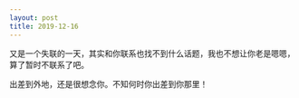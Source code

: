 ```yaml
---
layout: post
title: 2019-12-16
---
```


又是一个失联的一天，其实和你联系也找不到什么话题，我也不想让你老是嗯嗯，算了暂时不联系了吧。

出差到外地，还是很想念你。不知何时你出差到你那里！